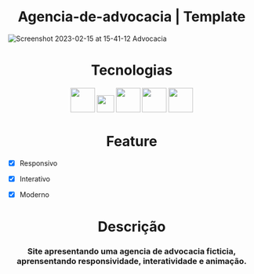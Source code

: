 <h1 align="center">Agencia-de-advocacia | Template</h1>

![Screenshot 2023-02-15 at 15-41-12 Advocacia](https://user-images.githubusercontent.com/103364944/219122625-755b8a3e-b8a5-47e2-ae80-fb944be9631a.png)


<h1 align="center">Tecnologias</h1>

<div align="center">
  <img style="width:50px" src="https://user-images.githubusercontent.com/103364944/219129140-cd95b8d4-0ad6-4cca-a11b-dadbf29df3ee.png">
  <img style="width:35px" src="https://user-images.githubusercontent.com/103364944/219129521-65ddf37d-42ee-4c48-8998-3a2db772c2fe.png">
  <img style="width:50px" src="https://user-images.githubusercontent.com/103364944/219129572-2d2d7d2a-74c8-40b5-a30b-b1ba9434b767.png">
  <img style="width:50px" src="https://user-images.githubusercontent.com/103364944/219129926-cf82595f-330e-4f62-9b70-2dc7e57dc5c6.png">
  <img style="width:50px" src="https://user-images.githubusercontent.com/103364944/219129675-071b284a-1229-4575-95c3-712f6445b575.png">
</div>

<h1 align="center">Feature</h1>

- [x] Responsivo
- [x] Interativo
- [x] Moderno


<h1 align="center">Descrição</h1>

<h3 align="center">
  Site apresentando uma agencia de advocacia ficticia, aprensentando responsividade, interatividade e animação.
</h3>

